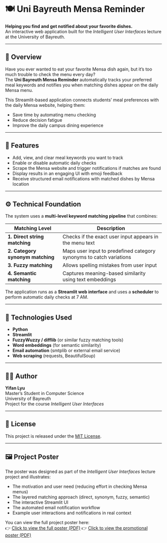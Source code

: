 # 🍽️ Uni Bayreuth Mensa Reminder

**Helping you find and get notified about your favorite dishes.**  
An interactive web application built for the *Intelligent User Interfaces* lecture at the University of Bayreuth.

---

## 🧠 Overview

Have you ever wanted to eat your favorite Mensa dish again, but it’s too much trouble to check the menu every day?  
The **Uni Bayreuth Mensa Reminder** automatically tracks your preferred meal keywords and notifies you when matching dishes appear on the daily Mensa menu.

This Streamlit-based application connects students’ meal preferences with the daily Mensa website, helping them:
- Save time by automating menu checking  
- Reduce decision fatigue  
- Improve the daily campus dining experience

---

## 🧩 Features

- Add, view, and clear meal keywords you want to track  
- Enable or disable automatic daily checks  
- Scrape the Mensa website and trigger notifications if matches are found  
- Display results in an engaging UI with emoji feedback  
- Receive structured email notifications with matched dishes by Mensa location  

---

## ⚙️ Technical Foundation

The system uses a **multi-level keyword matching pipeline** that combines:

| Matching Level | Description |
|----------------|-------------|
| **1. Direct string matching** | Checks if the exact user input appears in the menu text |
| **2. Category synonym matching** | Maps user input to predefined category synonyms to catch variations |
| **3. Fuzzy matching** | Allows spelling mistakes from user input |
| **4. Semantic matching** | Captures meaning-based similarity using text embeddings |

The application runs as a **Streamlit web interface** and uses a **scheduler** to perform automatic daily checks at 7 AM.

---

## 🧰 Technologies Used

- **Python**  
- **Streamlit**  
- **FuzzyWuzzy / difflib** (or similar fuzzy matching tools)  
- **Word embeddings** (for semantic similarity)  
- **Email automation** (smtplib or external email service)  
- **Web scraping** (requests, BeautifulSoup)

---

## 🧑‍💻 Author

**Yifan Lyu**  
Master’s Student in Computer Science  
University of Bayreuth  
Project for the course *Intelligent User Interfaces*

---

## 📜 License

This project is released under the [MIT License](LICENSE).

---

## 🖼️ Project Poster

The poster was designed as part of the *Intelligent User Interfaces* lecture project and illustrates:
- The motivation and user need (reducing effort in checking Mensa menus)
- The layered matching approach (direct, synonym, fuzzy, semantic)
- The interactive Streamlit UI
- The automated email notification workflow
- Example user interactions and notifications in real context

You can view the full project poster here:  
👉 [Click to view the full poster (PDF)](./poster_iui_YifanLyu_cmyk.pdf)
👉 [Click to view the promotional poster (PDF)](./pitch_iui_YifanLyu.pdf)

